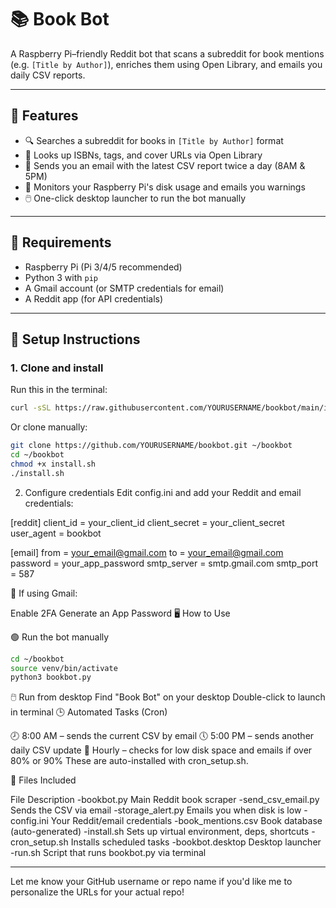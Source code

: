 # 📚 Book Bot

A Raspberry Pi–friendly Reddit bot that scans a subreddit for book mentions (e.g. `[Title by Author]`), enriches them using Open Library, and emails you daily CSV reports.

---

## 🚀 Features

- 🔍 Searches a subreddit for books in `[Title by Author]` format
- 📖 Looks up ISBNs, tags, and cover URLs via Open Library
- 📨 Sends you an email with the latest CSV report twice a day (8AM & 5PM)
- 🧼 Monitors your Raspberry Pi's disk usage and emails you warnings
- 🖱️ One-click desktop launcher to run the bot manually

---

## 💾 Requirements

- Raspberry Pi (Pi 3/4/5 recommended)
- Python 3 with `pip`
- A Gmail account (or SMTP credentials for email)
- A Reddit app (for API credentials)

---

## 🔧 Setup Instructions

### 1. Clone and install

Run this in the terminal:

```bash
curl -sSL https://raw.githubusercontent.com/YOURUSERNAME/bookbot/main/install.sh
```

Or clone manually:

```bash
git clone https://github.com/YOURUSERNAME/bookbot.git ~/bookbot
cd ~/bookbot
chmod +x install.sh
./install.sh
```

2. Configure credentials
Edit config.ini and add your Reddit and email credentials:

[reddit]
client_id = your_client_id
client_secret = your_client_secret
user_agent = bookbot

[email]
from = your_email@gmail.com
to = your_email@gmail.com
password = your_app_password
smtp_server = smtp.gmail.com
smtp_port = 587

📌 If using Gmail:

Enable 2FA
Generate an App Password
🖥️ How to Use

🟢 Run the bot manually
```bash
cd ~/bookbot
source venv/bin/activate
python3 bookbot.py
```

🖱️ Run from desktop
Find "Book Bot" on your desktop
Double-click to launch in terminal
🕒 Automated Tasks (Cron)

🕗 8:00 AM – sends the current CSV by email
🕔 5:00 PM – sends another daily CSV update
🔁 Hourly – checks for low disk space and emails if over 80% or 90%
These are auto-installed with cron_setup.sh.

📁 Files Included

File	Description
-bookbot.py	Main Reddit book scraper
-send_csv_email.py	Sends the CSV via email
-storage_alert.py	Emails you when disk is low
-config.ini	Your Reddit/email credentials
-book_mentions.csv	Book database (auto-generated)
-install.sh	Sets up virtual environment, deps, shortcuts
-cron_setup.sh	Installs scheduled tasks
-bookbot.desktop	Desktop launcher
-run.sh	Script that runs bookbot.py via terminal

---

Let me know your GitHub username or repo name if you'd like me to personalize the URLs for your actual repo!
